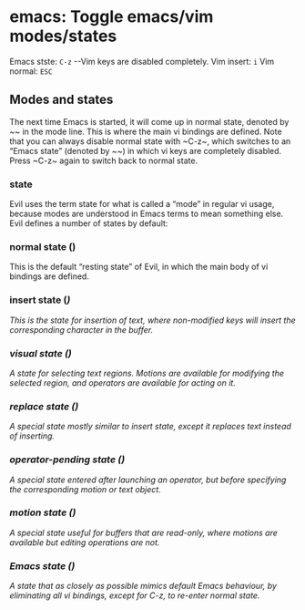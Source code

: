 # emacs: Toggle emacs/vim modes/states

Emacs stste: `C-z` --Vim keys are disabled completely.
Vim insert: `i`
Vim normal: `ESC`

## Modes and states
The next time Emacs is started, it will come up in normal state, denoted by ~<N>~ in the mode line. This is where the main vi bindings are defined. Note that you can always disable normal state with ~C-z~, which switches to an “Emacs state” (denoted by ~<E>~) in which vi keys are completely disabled. Press ~C-z~ again to switch back to normal state.

### state
Evil uses the term state for what is called a “mode” in regular vi usage, because modes are understood in Emacs terms to mean something else.
Evil defines a number of states by default:

### normal state (<N>)
This is the default “resting state” of Evil, in which the main body of vi bindings are defined.

### insert state (<I>)
This is the state for insertion of text, where non-modified keys will insert the corresponding character in the buffer.

### visual state (<V>)
A state for selecting text regions. Motions are available for modifying the selected region, and operators are available for acting on it.

### replace state (<R>)
A special state mostly similar to insert state, except it replaces text instead of inserting.

### operator-pending state (<O>)
A special state entered after launching an operator, but before specifying the corresponding motion or text object.

### motion state (<M>)
A special state useful for buffers that are read-only, where motions are available but editing operations are not.

### Emacs state (<E>)
A state that as closely as possible mimics default Emacs behaviour, by eliminating all vi bindings, except for C-z, to re-enter normal state.

